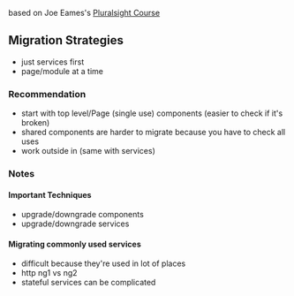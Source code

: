 based on Joe Eames's [Pluralsight Course](https://www.pluralsight.com/courses/migrating-applications-angular-2)

## Migration Strategies

- just services first
- page/module at a time

### Recommendation

- start with top level/Page (single use) components (easier to check if it's broken)
- shared components are harder to migrate because you have to check all uses
- work outside in (same with services)

### Notes

#### Important Techniques

- upgrade/downgrade components
- upgrade/downgrade services

#### Migrating commonly used services

- difficult because they're used in lot of places
- http ng1 vs ng2
- stateful services can be complicated

